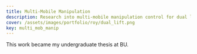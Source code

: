 ```yaml
---
title: Multi-Mobile Manipulation
description: Research into multi-mobile manipulation control for dual lift tasks.
cover: /assets/images/portfolio/roy/dual_lift.png
key: multi_mob_manip
---
```


This work became my undergraduate thesis at BU.